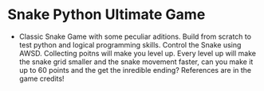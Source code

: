 # Snake Python Ultimate Game

* Classic Snake Game with some peculiar aditions. Build from scratch to test python and logical programming skills. Control the Snake using AWSD. Collecting poitns will make you level up. Every level up will make the snake grid smaller and the snake movement faster, can you make it up to 60 points and the get the inredible ending? References are in the game credits!